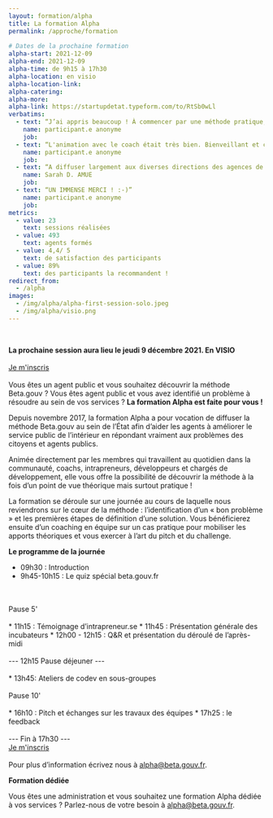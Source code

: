 ```yaml
---
layout: formation/alpha
title: La formation Alpha
permalink: /approche/formation
  
# Dates de la prochaine formation
alpha-start: 2021-12-09
alpha-end: 2021-12-09
alpha-time: de 9h15 à 17h30
alpha-location: en visio
alpha-location-link:
alpha-catering:
alpha-more:
alpha-link: https://startupdetat.typeform.com/to/RtSb0wLl
verbatims:
  - text: “J’ai appris beaucoup ! À commencer par une méthode pratique, des outils concrets pour enclencher une action, agir sur un problème a priori insurmontable, mais qui le devient grâce au "petit pas" qui devient grand.”
    name: participant.e anonyme
    job: 
  - text: “L'animation avec le coach était très bien. Bienveillant et convivial, ce qui n'est pas gagné en visio ! ;)”
    name: participant.e anonyme
    job: 
  - text: “A diffuser largement aux diverses directions des agences de l'État, convaincre les managers”
    name: Sarah D. AMUE 
    job: 
  - text: “UN IMMENSE MERCI ! :-)”
    name: participant.e anonyme
    job: 
metrics:
  - value: 23
    text: sessions réalisées
  - value: 493
    text: agents formés
  - value: 4,4/ 5
    text: de satisfaction des participants
  - value: 89%
    text: des participants la recommandent !
redirect_from:
  - /alpha
images:
  - /img/alpha/alpha-first-session-solo.jpeg
  - /img/alpha/visio.png
---
```


<br>

**La prochaine session aura lieu le jeudi 9 décembre 2021. En VISIO**
<br>
<br>
<a id="inscription-alpha" href="https://startupdetat.typeform.com/to/RtSb0wLl" class="fr-btn">Je m'inscris</a>
<br>
<br>
Vous êtes un agent public et vous souhaitez découvrir la méthode Beta.gouv ? Vous êtes agent public et vous avez identifié un problème à résoudre au sein de vos services ? **La formation Alpha est faite pour vous !**

Depuis novembre 2017, la formation Alpha a pour vocation de diffuser la méthode Beta.gouv au sein de l’État afin d’aider les agents à améliorer le service public de l’intérieur en répondant vraiment aux problèmes des citoyens et agents publics.

Animée directement par les membres qui travaillent au quotidien dans la communauté, coachs, intrapreneurs, développeurs et chargés de développement, elle vous offre la possibilité de découvrir la méthode à la fois d’un point de vue théorique mais surtout pratique !

La formation se déroule sur une journée au cours de laquelle nous reviendrons sur le cœur de la méthode : l’identification d’un « bon problème » et les premières étapes de définition d’une solution. Vous bénéficierez ensuite d’un coaching en équipe sur un cas pratique pour mobiliser les apports théoriques et vous exercer à l’art du pitch et du challenge.

**Le programme de la journée** 

* 09h30 : Introduction
* 9h45-10h15 : Le quiz spécial beta.gouv.fr
<br>
<br>
Pause 5'
<br>
<br>
* 11h15 : Témoignage d’intrapreneur.se
* 11h45 : Présentation générale des incubateurs
* 12h00 - 12h15 : Q&R et présentation du déroulé de l’après-midi
<br>
<br>
---  12h15 Pause déjeuner  ---
<br>
<br>
* 13h45: Ateliers de codev en sous-groupes
<br>
<br>
Pause 10'
<br>
<br>
* 16h10 : Pitch et échanges sur les travaux des équipes
* 17h25 : le feedback
<br>
<br>
---  Fin à 17h30  ---

<br>
<a id="inscription-alpha" href="https://startupdetat.typeform.com/to/RtSb0wLl" class="fr-btn">Je m'inscris</a>
<br>
<br>
Pour plus d’information écrivez nous à <a href="mailto:alpha@beta.gouv.fr">alpha@beta.gouv.fr</a>.

**Formation dédiée**

Vous êtes une administration et vous souhaitez une formation Alpha dédiée à vos services ? Parlez-nous de votre besoin à <a href="mailto:alpha@beta.gouv.fr">alpha@beta.gouv.fr</a>. 

